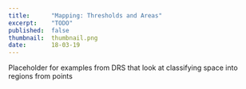```yaml
---
title:      "Mapping: Thresholds and Areas"
excerpt:    "TODO"
published:  false
thumbnail:  thumbnail.png
date:       18-03-19
---
```


Placeholder for examples from DRS that look at classifying space into regions from points